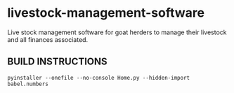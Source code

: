# livestock-management-software

Live stock management software for goat herders to manage their livestock and all finances associated.

## BUILD INSTRUCTIONS

`pyinstaller --onefile --no-console Home.py --hidden-import babel.numbers`
